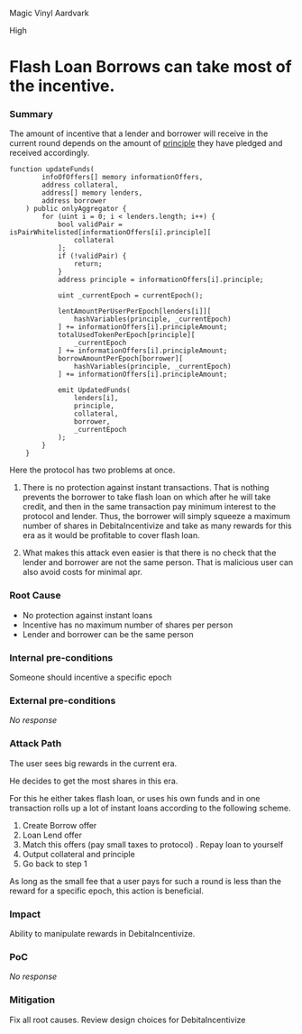 Magic Vinyl Aardvark

High

# Flash Loan Borrows can take most of the incentive.

### Summary

The amount of incentive that a lender and borrower will receive in the current round depends on the amount of [principle](https://github.com/sherlock-audit/2024-11-debita-finance-v3/blob/main/Debita-V3-Contracts/contracts/DebitaIncentives.sol#L323) they have pledged and received accordingly.

```solidity
function updateFunds(
        infoOfOffers[] memory informationOffers,
        address collateral,
        address[] memory lenders,
        address borrower
    ) public onlyAggregator {
        for (uint i = 0; i < lenders.length; i++) {
            bool validPair = isPairWhitelisted[informationOffers[i].principle][
                collateral
            ];
            if (!validPair) {
                return;
            }
            address principle = informationOffers[i].principle;

            uint _currentEpoch = currentEpoch();

            lentAmountPerUserPerEpoch[lenders[i]][
                hashVariables(principle, _currentEpoch)
            ] += informationOffers[i].principleAmount;
            totalUsedTokenPerEpoch[principle][
                _currentEpoch
            ] += informationOffers[i].principleAmount;
            borrowAmountPerEpoch[borrower][
                hashVariables(principle, _currentEpoch)
            ] += informationOffers[i].principleAmount;

            emit UpdatedFunds(
                lenders[i],
                principle,
                collateral,
                borrower,
                _currentEpoch
            );
        }
    }
```

Here the protocol has two problems at once.
1. There is no protection against instant transactions.
That is nothing prevents the borrower to take flash loan on which after he will take credit, and then in the same transaction pay minimum interest to the protocol and lender. Thus, the borrower will simply squeeze a maximum number of shares in DebitaIncentivize and take as many rewards for this era as it would be profitable to cover flash loan.

2. What makes this attack even easier is that there is no check that the lender and borrower are not the same person. That is malicious user can also avoid costs for minimal apr.


### Root Cause

- No protection against instant loans
- Incentive has no maximum number of shares per person
- Lender and borrower can be the same person

### Internal pre-conditions

Someone should incentive a specific epoch

### External pre-conditions

_No response_

### Attack Path

The user sees big rewards in the current era.

He decides to get the most shares in this era.

For this he either takes flash loan, or uses his own funds and in one transaction rolls up a lot of instant loans according to the following scheme.

1. Create Borrow offer
2. Loan Lend offer
3. Match this offers (pay small taxes to protocol)
. Repay loan to yourself
5. Output collateral and principle
6. Go back to step 1

As long as the small fee that a user pays for such a round is less than the reward for a specific epoch, this action is beneficial.

### Impact

Ability to manipulate rewards in DebitaIncentivize. 

### PoC

_No response_

### Mitigation

Fix all root causes. Review design choices for DebitaIncentivize